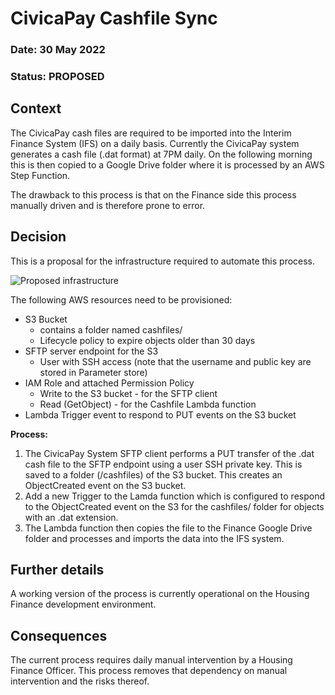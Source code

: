 # CivicaPay Cashfile Sync

### **Date:** 30 May 2022

### **Status:** PROPOSED 

## **Context**
The CivicaPay cash files are required to be imported into the Interim Finance System (IFS) on a daily basis. Currently the CivicaPay system generates a cash file (.dat format) at 7PM daily. On the following morning this is then copied to a Google Drive folder where it is processed by an AWS Step Function.

The drawback to this process is that on the Finance side this process manually driven and is therefore prone to error. 

## **Decision**
This is a proposal for the infrastructure required to automate this process.

![Proposed infrastructure](https://drive.google.com/file/d/1Rh36VrucgNT04F0PRj3cGPaVV4-Ddy-_/view?usp=sharing)


The following AWS resources need to be provisioned:

-   S3 Bucket
    -   contains a folder named cashfiles/
    -   Lifecycle policy to expire objects older than 30 days
-   SFTP server endpoint for the S3
    -   User with SSH access (note that the username and public key are stored in Parameter store)
-   IAM Role and attached Permission Policy
    -   Write to the S3 bucket - for the SFTP client
    -   Read (GetObject) - for the Cashfile Lambda function
-   Lambda Trigger event to respond to PUT events on the S3 bucket

**Process:**
1.  The CivicaPay System SFTP client performs a PUT transfer of the .dat cash file to the SFTP endpoint using a user SSH private key. This is saved to a folder (/cashfiles) of the S3 bucket. This creates an ObjectCreated event on the S3 bucket.
2.  Add a new Trigger to the Lamda function which is configured to respond to the ObjectCreated event on the S3 for the cashfiles/ folder for objects with an .dat extension.
3.  The Lambda function then copies the file to the Finance Google Drive folder and processes and imports the data into the IFS system.

## **Further details** 

A working version of the process is currently operational on the Housing Finance development environment. 

## **Consequences**
The current process requires daily manual intervention by a Housing Finance Officer. This process removes that dependency on manual intervention and the risks thereof.